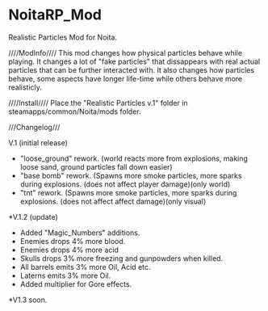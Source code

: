 # NoitaRP_Mod
Realistic Particles Mod for Noita.

////ModInfo////
This mod changes how physical particles behave while playing.
It changes a lot of "fake particles" that dissappears with real actual particles that can be further interacted with.
It also changes how particles behave, some aspects have longer life-time while others behave more realisticly.

////Install////
Place the "Realistic Particles v.1" folder in steamapps/common/Noita/mods folder.

///Changelog///

V.1 (initial release)
* "loose_ground" rework. (world reacts more from explosions, making loose sand, ground particles fall down easier)
* "base bomb" rework. (Spawns more smoke particles, more sparks during explosions. (does not affect player damage)(only world)
* "tnt" rework. (Spawns more smoke particles, more sparks during explosions. (does not affect affect damage)(only visual)


*V.1.2 (update)
* Added "Magic_Numbers" additions.
* Enemies drops 4% more blood.
* Enemies drops 4% more acid
* Skulls drops 3% more freezing and gunpowders when killed.
* All barrels emits 3% more Oil, Acid etc.
* Laterns emits 3% more Oil.
* Added multiplier for Gore effects.


*V1.3 soon.

